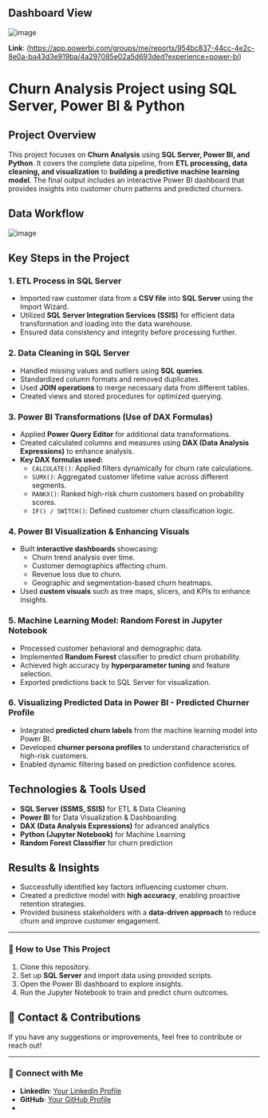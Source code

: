 ## Dashboard View
![image](https://github.com/user-attachments/assets/94125e5a-578f-4556-b8b4-f143f258c423)

**Link**: (https://app.powerbi.com/groups/me/reports/954bc837-44cc-4e2c-8e0a-ba43d3e919ba/4a297085e02a5d693ded?experience=power-bi)


# Churn Analysis Project using SQL Server, Power BI & Python

## Project Overview
This project focuses on **Churn Analysis** using **SQL Server, Power BI, and Python**. It covers the complete data pipeline, from **ETL processing, data cleaning, and visualization** to **building a predictive machine learning model**. The final output includes an interactive Power BI dashboard that provides insights into customer churn patterns and predicted churners.

## Data Workflow
![image](https://github.com/user-attachments/assets/ad28ecfb-6c59-441b-a6af-e1fc6d31cc64)


## Key Steps in the Project

### 1. ETL Process in SQL Server
- Imported raw customer data from a **CSV file** into **SQL Server** using the Import Wizard.
- Utilized **SQL Server Integration Services (SSIS)** for efficient data transformation and loading into the data warehouse.
- Ensured data consistency and integrity before processing further.

### 2. Data Cleaning in SQL Server
- Handled missing values and outliers using **SQL queries**.
- Standardized column formats and removed duplicates.
- Used **JOIN operations** to merge necessary data from different tables.
- Created views and stored procedures for optimized querying.

### 3. Power BI Transformations (Use of DAX Formulas)
- Applied **Power Query Editor** for additional data transformations.
- Created calculated columns and measures using **DAX (Data Analysis Expressions)** to enhance analysis.
- **Key DAX formulas used:**
  - `CALCULATE()`: Applied filters dynamically for churn rate calculations.
  - `SUMX()`: Aggregated customer lifetime value across different segments.
  - `RANKX()`: Ranked high-risk churn customers based on probability scores.
  - `IF() / SWITCH()`: Defined customer churn classification logic.

### 4. Power BI Visualization & Enhancing Visuals
- Built **interactive dashboards** showcasing:
  - Churn trend analysis over time.
  - Customer demographics affecting churn.
  - Revenue loss due to churn.
  - Geographic and segmentation-based churn heatmaps.
- Used **custom visuals** such as tree maps, slicers, and KPIs to enhance insights.

### 5. Machine Learning Model: Random Forest in Jupyter Notebook
- Processed customer behavioral and demographic data.
- Implemented **Random Forest** classifier to predict churn probability.
- Achieved high accuracy by **hyperparameter tuning** and feature selection.
- Exported predictions back to SQL Server for visualization.

### 6. Visualizing Predicted Data in Power BI - Predicted Churner Profile
- Integrated **predicted churn labels** from the machine learning model into Power BI.
- Developed **churner persona profiles** to understand characteristics of high-risk customers.
- Enabled dynamic filtering based on prediction confidence scores.

## Technologies & Tools Used
- **SQL Server (SSMS, SSIS)** for ETL & Data Cleaning
- **Power BI** for Data Visualization & Dashboarding
- **DAX (Data Analysis Expressions)** for advanced analytics
- **Python (Jupyter Notebook)** for Machine Learning
- **Random Forest Classifier** for churn prediction

## Results & Insights
- Successfully identified key factors influencing customer churn.
- Created a predictive model with **high accuracy**, enabling proactive retention strategies.
- Provided business stakeholders with a **data-driven approach** to reduce churn and improve customer engagement.

---

### 🚀 How to Use This Project
1. Clone this repository.
2. Set up **SQL Server** and import data using provided scripts.
3. Open the Power BI dashboard to explore insights.
4. Run the Jupyter Notebook to train and predict churn outcomes.

## 📩 Contact & Contributions
If you have any suggestions or improvements, feel free to contribute or reach out!

---

### 🔗 Connect with Me
- **LinkedIn**: [Your LinkedIn Profile](https://www.linkedin.com/in/paritosh2712/)
- **GitHub**: [Your GitHub Profile](https://github.com/ParitoshVyawahare?tab=repositories)
- 
